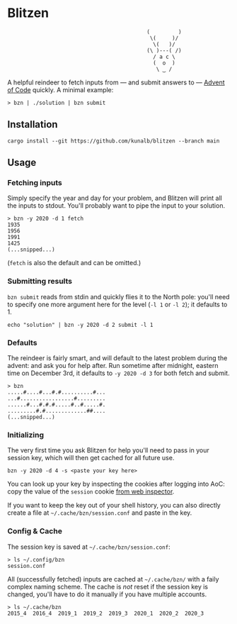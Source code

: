 # Blitzen
```                                         
                                            (         )
                                             \(     )/
                                              \(   )/
                                            (\ )---( /)
                                              / a c \
                                              (  o  )
                                               \ ‿ /
```

A helpful reindeer to fetch inputs from — and submit answers to — [Advent of Code](https://adventofcode.com/) quickly. A minimal example:
```
> bzn | ./solution | bzn submit
```

## Installation
```
cargo install --git https://github.com/kunalb/blitzen --branch main
```

## Usage

### Fetching inputs
Simply specify the year and day for your problem, and Blitzen will print all the inputs to stdout. You'll probably want to pipe the input to your solution.
```
> bzn -y 2020 -d 1 fetch
1935
1956
1991
1425
(...snipped...)
```
(`fetch` is also the default and can be omitted.)

### Submitting results
`bzn submit` reads from stdin and quickly flies it to the North pole: you'll need to specify one more argument here for the level (`-l 1` or `-l 2`); it defaults to 1.
```
echo "solution" | bzn -y 2020 -d 2 submit -l 1
```

### Defaults
The reindeer is fairly smart, and will default to the latest problem during the advent: and ask you for help after. Run sometime after midnight, eastern time on December 3rd, it defaults to `-y 2020 -d 3` for both fetch and submit.
```
> bzn
.....#....#...#.#..........#...
...#.................#.........
......#...#.#.#.....#..#.....#.
.........#.#.............##....
(...snipped...)
```

### Initializing
The very first time you ask Blitzen for help you'll need to pass in your session key, which will then get cached for all future use.
```
bzn -y 2020 -d 4 -s <paste your key here>
```

You can look up your key by inspecting the cookies after logging into AoC: copy the value of the `session` cookie [from web inspector](https://developers.google.com/web/tools/chrome-devtools/storage/cookies).

If you want to keep the key out of your shell history, you can also directly create a file at `~/.cache/bzn/session.conf` and paste in the key.
 
### Config & Cache
The session key is saved at `~/.cache/bzn/session.conf`:
```
> ls ~/.config/bzn
session.conf
```

All (successfully fetched) inputs are cached at `~/.cache/bzn/` with a faily complex naming scheme. The cache is *not* reset if the session key is changed, you'll have to do it manually if you have multiple accounts.
```
> ls ~/.cache/bzn
2015_4  2016_4  2019_1  2019_2  2019_3  2020_1  2020_2  2020_3
```


